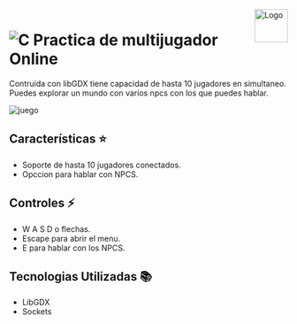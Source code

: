 <a>
    <img src="https://github.com/DanielCarrenoMar/sistemaDonaciones/assets/144462396/6a702815-09cc-4cff-b035-c9bf212d73f4" alt="Logo" title="Logo" align="right" height="60" />
</a>

# ![C](https://img.shields.io/badge/Java-ED8B00?style=for-the-badge&logo=openjdk&logoColor=white) Practica de multijugador Online

Contruida con libGDX tiene capacidad de hasta 10 jugadores en simultaneo. Puedes explorar un mundo con varios npcs con los que puedes hablar.


![juego](https://github.com/user-attachments/assets/5f97ef22-8417-4555-8711-376b874d2d27)

## Características ⭐
- Soporte de hasta 10 jugadores conectados.
- Opccion para hablar con NPCS.

## Controles ⚡
- W A S D o flechas.
- Escape para abrir el menu.
- E para hablar con los NPCS.

## Tecnologias Utilizadas 📚
- LibGDX
- Sockets
